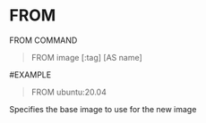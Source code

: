 # FROM

FROM COMMAND

> FROM image \[:tag] \[AS name]

\#EXAMPLE

> FROM ubuntu:20.04

Specifies the base image to use for the new image

